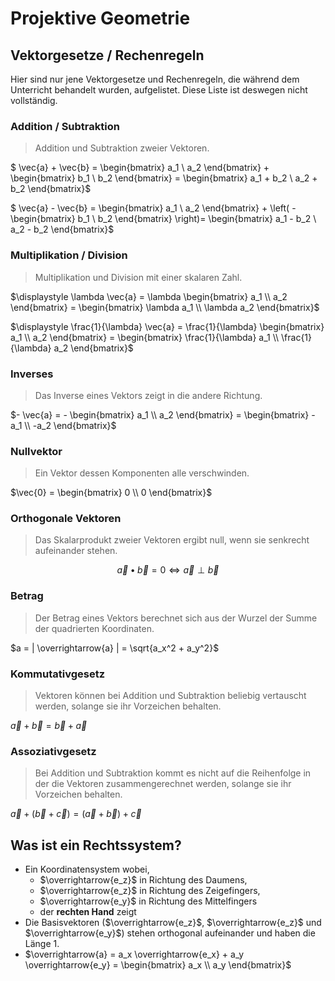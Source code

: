 # Projektive Geometrie



## Vektorgesetze / Rechenregeln

Hier sind nur jene Vektorgesetze und Rechenregeln, die während dem Unterricht behandelt wurden, aufgelistet. Diese Liste ist deswegen nicht vollständig.



### Addition / Subtraktion

> Addition und Subtraktion zweier Vektoren.

$ \vec{a} + \vec{b} = \begin{bmatrix} a_1 \\ a_2 \end{bmatrix} + \begin{bmatrix} b_1 \\ b_2 \end{bmatrix} = \begin{bmatrix} a_1 + b_2 \\ a_2 + b_2 \end{bmatrix}$

$ \vec{a} - \vec{b} = \begin{bmatrix} a_1 \\ a_2 \end{bmatrix} + \left( - \begin{bmatrix} b_1 \\ b_2 \end{bmatrix} \right)= \begin{bmatrix} a_1 - b_2 \\ a_2 - b_2 \end{bmatrix}$



### Multiplikation / Division

> Multiplikation und Division mit einer skalaren Zahl.

$\displaystyle \lambda \vec{a} = \lambda \begin{bmatrix} a_1 \\ a_2 \end{bmatrix} = \begin{bmatrix} \lambda a_1 \\ \lambda a_2 \end{bmatrix}$

$\displaystyle \frac{1}{\lambda} \vec{a} = \frac{1}{\lambda} \begin{bmatrix} a_1 \\ a_2 \end{bmatrix} = \begin{bmatrix} \frac{1}{\lambda} a_1 \\ \frac{1}{\lambda} a_2 \end{bmatrix}$



### Inverses

> Das Inverse eines Vektors zeigt in die andere Richtung.

$- \vec{a} = - \begin{bmatrix} a_1 \\ a_2 \end{bmatrix} = \begin{bmatrix} - a_1 \\ -a_2 \end{bmatrix}$



### Nullvektor

> Ein Vektor dessen Komponenten alle verschwinden.

$\vec{0} = \begin{bmatrix} 0 \\ 0 \end{bmatrix}$



### Orthogonale Vektoren

> Das Skalarprodukt zweier Vektoren ergibt null, wenn sie senkrecht aufeinander stehen.

$$\vec{a} \bullet \vec{b} = 0 \iff \vec{a} \perp \vec{b}$$



### Betrag

> Der Betrag eines Vektors berechnet sich aus der Wurzel der Summe der quadrierten Koordinaten.

$a = | \overrightarrow{a} | = \sqrt{a_x^2 + a_y^2}$



### Kommutativgesetz

> Vektoren können bei Addition und Subtraktion beliebig vertauscht werden, solange sie ihr Vorzeichen behalten.

$\overrightarrow{a} + \overrightarrow{b} = \overrightarrow{b} + \overrightarrow{a}$



### Assoziativgesetz

> Bei Addition und Subtraktion kommt es nicht auf die Reihenfolge in der die Vektoren zusammengerechnet werden, solange sie ihr Vorzeichen behalten.

$\overrightarrow{a} + ( \overrightarrow{b} + \overrightarrow{c} )= ( \overrightarrow{a} + \overrightarrow{b} )+ \overrightarrow{c}$







## Was ist ein Rechtssystem?

* Ein Koordinatensystem wobei,
  * $\overrightarrow{e_z}$ in Richtung des Daumens,
  * $\overrightarrow{e_z}$ in Richtung des Zeigefingers,
  * $\overrightarrow{e_y}$ in Richtung des Mittelfingers
  * der **rechten Hand** zeigt
* Die Basisvektoren ($\overrightarrow{e_z}$, $\overrightarrow{e_z}$ und $\overrightarrow{e_y}$) stehen orthogonal aufeinander und haben die Länge $1$.
* $\overrightarrow{a} = a_x \overrightarrow{e_x} + a_y \overrightarrow{e_y} = \begin{bmatrix} a_x \\ a_y \end{bmatrix}$







